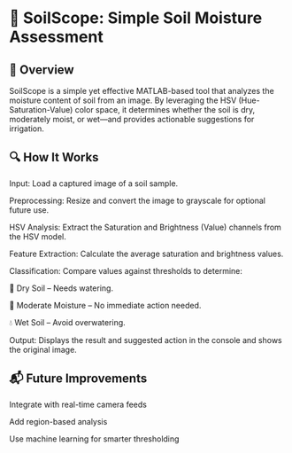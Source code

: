 # 🌱 SoilScope: Simple Soil Moisture Assessment

## 📸 Overview

SoilScope is a simple yet effective MATLAB-based tool that analyzes the moisture content of soil from an image. By leveraging the HSV (Hue-Saturation-Value) color space, it determines whether the soil is dry, moderately moist, or wet—and provides actionable suggestions for irrigation.

## 🔍 How It Works
Input: Load a captured image of a soil sample.

Preprocessing: Resize and convert the image to grayscale for optional future use.

HSV Analysis: Extract the Saturation and Brightness (Value) channels from the HSV model.

Feature Extraction: Calculate the average saturation and brightness values.

Classification: Compare values against thresholds to determine:

🌵 Dry Soil – Needs watering.

🌿 Moderate Moisture – No immediate action needed.

💧 Wet Soil – Avoid overwatering.

Output: Displays the result and suggested action in the console and shows the original image.

## 📬 Future Improvements
Integrate with real-time camera feeds

Add region-based analysis

Use machine learning for smarter thresholding

